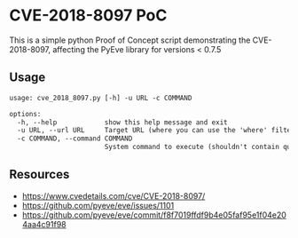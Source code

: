 # CVE-2018-8097 PoC

This is a simple python Proof of Concept script demonstrating the CVE-2018-8097, affecting the PyEve library for versions < 0.7.5

## Usage

```txt
usage: cve_2018_8097.py [-h] -u URL -c COMMAND

options:
  -h, --help            show this help message and exit
  -u URL, --url URL     Target URL (where you can use the 'where' filter), e.g. http://example.com/people
  -c COMMAND, --command COMMAND
                        System command to execute (shouldn't contain quotes)
```

## Resources
- https://www.cvedetails.com/cve/CVE-2018-8097/
- https://github.com/pyeve/eve/issues/1101
- https://github.com/pyeve/eve/commit/f8f7019ffdf9b4e05faf95e1f04e204aa4c91f98
